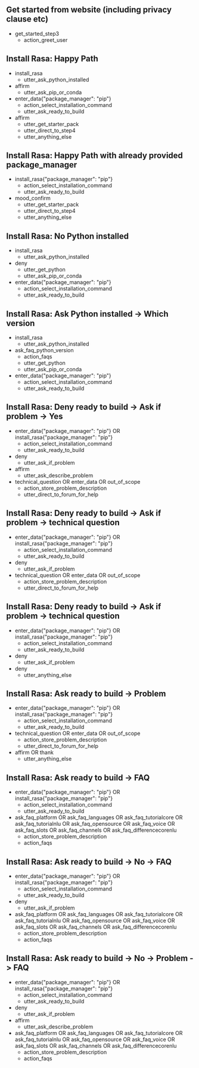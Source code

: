 ## Get started from website (including privacy clause etc)
* get_started_step3
    - action_greet_user

## Install Rasa: Happy Path
* install_rasa
    - utter_ask_python_installed
* affirm
    - utter_ask_pip_or_conda
* enter_data{"package_manager": "pip"}
    - action_select_installation_command
    - utter_ask_ready_to_build
* affirm
    - utter_get_starter_pack
    - utter_direct_to_step4
    - utter_anything_else

## Install Rasa: Happy Path with already provided package_manager
* install_rasa{"package_manager": "pip"}
    - action_select_installation_command
    - utter_ask_ready_to_build
* mood_confirm
    - utter_get_starter_pack
    - utter_direct_to_step4
    - utter_anything_else 

## Install Rasa: No Python installed
* install_rasa
    - utter_ask_python_installed
* deny
    - utter_get_python
    - utter_ask_pip_or_conda
* enter_data{"package_manager": "pip"}
    - action_select_installation_command
    - utter_ask_ready_to_build

## Install Rasa: Ask Python installed -> Which version
* install_rasa
    - utter_ask_python_installed
* ask_faq_python_version
    - action_faqs
    - utter_get_python
    - utter_ask_pip_or_conda
* enter_data{"package_manager": "pip"}
    - action_select_installation_command
    - utter_ask_ready_to_build

## Install Rasa: Deny ready to build -> Ask if problem -> Yes
* enter_data{"package_manager": "pip"} OR install_rasa{"package_manager": "pip"}
    - action_select_installation_command
    - utter_ask_ready_to_build
* deny
    - utter_ask_if_problem
* affirm
    - utter_ask_describe_problem
* technical_question OR enter_data OR out_of_scope
    - action_store_problem_description
    - utter_direct_to_forum_for_help

## Install Rasa: Deny ready to build -> Ask if problem -> technical question
* enter_data{"package_manager": "pip"} OR install_rasa{"package_manager": "pip"}
    - action_select_installation_command
    - utter_ask_ready_to_build
* deny
    - utter_ask_if_problem
* technical_question OR enter_data OR out_of_scope
    - action_store_problem_description
    - utter_direct_to_forum_for_help

## Install Rasa: Deny ready to build -> Ask if problem -> technical question
* enter_data{"package_manager": "pip"} OR install_rasa{"package_manager": "pip"}
    - action_select_installation_command
    - utter_ask_ready_to_build
* deny
    - utter_ask_if_problem
* deny
    - utter_anything_else

## Install Rasa: Ask ready to build -> Problem
* enter_data{"package_manager": "pip"} OR install_rasa{"package_manager": "pip"}
    - action_select_installation_command
    - utter_ask_ready_to_build
* technical_question OR enter_data OR out_of_scope
    - action_store_problem_description
    - utter_direct_to_forum_for_help
* affirm OR thank
    - utter_anything_else


## Install Rasa: Ask ready to build -> FAQ
* enter_data{"package_manager": "pip"} OR install_rasa{"package_manager": "pip"}
    - action_select_installation_command
    - utter_ask_ready_to_build
* ask_faq_platform OR ask_faq_languages OR ask_faq_tutorialcore OR ask_faq_tutorialnlu OR ask_faq_opensource OR ask_faq_voice OR ask_faq_slots OR ask_faq_channels OR ask_faq_differencecorenlu
    - action_store_problem_description
    - action_faqs

## Install Rasa: Ask ready to build -> No -> FAQ
* enter_data{"package_manager": "pip"} OR install_rasa{"package_manager": "pip"}
    - action_select_installation_command
    - utter_ask_ready_to_build
* deny
    - utter_ask_if_problem
* ask_faq_platform OR ask_faq_languages OR ask_faq_tutorialcore OR ask_faq_tutorialnlu OR ask_faq_opensource OR ask_faq_voice OR ask_faq_slots OR ask_faq_channels OR ask_faq_differencecorenlu
    - action_store_problem_description
    - action_faqs


## Install Rasa: Ask ready to build -> No  -> Problem -> FAQ
* enter_data{"package_manager": "pip"} OR install_rasa{"package_manager": "pip"}
    - action_select_installation_command
    - utter_ask_ready_to_build
* deny
    - utter_ask_if_problem
* affirm
    - utter_ask_describe_problem
* ask_faq_platform OR ask_faq_languages OR ask_faq_tutorialcore OR ask_faq_tutorialnlu OR ask_faq_opensource OR ask_faq_voice OR ask_faq_slots OR ask_faq_channels OR ask_faq_differencecorenlu
    - action_store_problem_description
    - action_faqs
